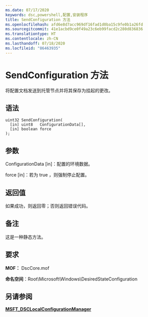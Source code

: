 ```yaml
---
ms.date: 07/17/2020
keywords: dsc,powershell,配置,安装程序
title: SendConfiguration 方法
ms.openlocfilehash: afd6e8d7acc969df16fad1d0ba15c9fe0b1a26fd
ms.sourcegitcommit: 41e1acbd9ce0f49a23c6eb99facd2c280d836836
ms.translationtype: HT
ms.contentlocale: zh-CN
ms.lasthandoff: 07/18/2020
ms.locfileid: "86463935"
---
```

# <a name="sendconfiguration-method"></a>SendConfiguration 方法

将配置文档发送到托管节点并将其保存为挂起的更改。

## <a name="syntax"></a>语法

```mof
uint32 SendConfiguration(
  [in] uint8   ConfigurationData[],
  [in] boolean force
);
```

## <a name="parameters"></a>参数

ConfigurationData  \[in\]：配置的环境数据。

force  \[in\]：若为 true  ，则强制停止配置。

## <a name="return-value"></a>返回值

如果成功，则返回零；否则返回错误代码。

## <a name="remarks"></a>备注

这是一种静态方法。

## <a name="requirements"></a>要求

**MOF：** DscCore.mof

**命名空间**：Root\Microsoft\Windows\DesiredStateConfiguration

## <a name="see-also"></a>另请参阅

[**MSFT_DSCLocalConfigurationManager**](msft-dsclocalconfigurationmanager.md)
